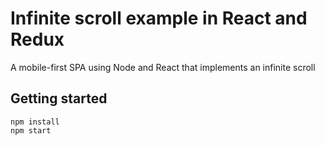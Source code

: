 # Infinite scroll example in React and Redux

A mobile-first SPA using Node and React that implements an infinite scroll

## Getting started
```
npm install
npm start

```
